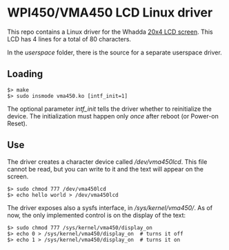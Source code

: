 # WPI450/VMA450 LCD Linux driver

This repo contains a Linux driver for the Whadda [20x4 LCD screen](https://whadda.com/product/i%c2%b2c-20x4-blue-lcd-module-wpi450/).
This LCD has 4 lines for a total of 80 characters.

In the _userspace_ folder, there is the source for a separate userspace driver.

## Loading

```
$> make
$> sudo insmode vma450.ko [intf_init=1]
```

The optional parameter _intf_init_ tells the driver whether to reinitialize the device.
The initialization must happen only *once* after reboot (or Power-on Reset).

## Use

The driver creates a character device called _/dev/vma450lcd_.
This file cannot be read, but you can write to it and the text will appear on the screen.

```
$> sudo chmod 777 /dev/vma450lcd
$> echo hello world > /dev/vma450lcd
```

The driver exposes also a sysfs interface, in _/sys/kernel/vma450/_.
As of now, the only implemented control is on the display of the text:

```
$> sudo chmod 777 /sys/kernel/vma450/display_on
$> echo 0 > /sys/kernel/vma450/display_on  # turns it off
$> echo 1 > /sys/kernel/vma450/display_on  # turns it on
```
